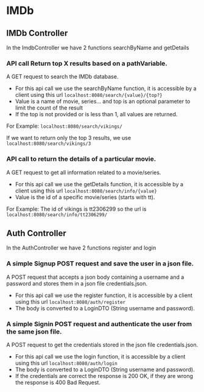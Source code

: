 # IMDb

## IMDb Controller
In the ImdbController we have 2 functions
searchByName and getDetails

### API call Return top X results based on a pathVariable.
A GET request to search the IMDb database.
- For this api call we use the searchByName function, it is accessible by a client using this url
`localhost:8080/search/{value}/{top?}`
- Value is a name of movie, series... and top is an optional parameter to limit the count of the result
- If the top is not provided or is less than 1, all values are returned.

For Example:
`localhost:8080/search/vikings/`

If we want to return only the top 3 results, we use `localhost:8080/search/vikings/3`


### API call to return the details of a particular movie.
A GET request to get all information related to a movie/series.
- For this api call we use the getDetails function, it is accessible by a client using this url
`localhost:8080/search/info/{value}`
- Value is the id of a specific movie/series (starts with tt).

For Example:
The id of vikings is tt2306299 so the url is
`localhost:8080/search/info/tt2306299/`

## Auth Controller

In the AuthController we have 2 functions
register and login

### A simple Signup POST request and save the user in a json file.
A POST request that accepts a json body containing a username and a password and stores them in a json file credentials.json.
- For this api call we use the register function, it is accessible by a client using this url
  `localhost:8080/auth/register`
- The body is converted to a LoginDTO (String username and password).


### A simple Signin POST request and authenticate the user from the same json file.
A POST request to get the credentials stored in the json file credentials.json.
- For this api call we use the login function, it is accessible by a client using this url
  `localhost:8080/auth/login`
- The body is converted to a LoginDTO (String username and password).
- If the credentials are correct the response is 200 OK, if they are wrong the response is 400 Bad Request.
